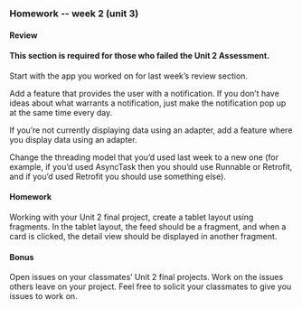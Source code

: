 ### Homework -- week 2 (unit 3)

#### Review  
#### This section is required for those who failed the Unit 2 Assessment.  
Start with the app you worked on for last week’s review section.  

Add a feature that provides the user with a notification. If you don’t have ideas about what warrants a notification, just make the notification pop up at the same time every day.  

If you’re not currently displaying data using an adapter, add a feature where you display data using an adapter.  

Change the threading model that you’d used last week to a new one (for example, if you’d used AsyncTask then you should use Runnable or Retrofit, and if you’d used Retrofit you should use something else).  


#### Homework  

Working with your Unit 2 final project, create a tablet layout using fragments. In the tablet layout, the feed should be a fragment, and when a card is clicked, the detail view should be displayed in another fragment.  


#### Bonus  

Open issues on your classmates’ Unit 2 final projects. Work on the issues others leave on your project. Feel free to solicit your classmates to give you issues to work on.  
